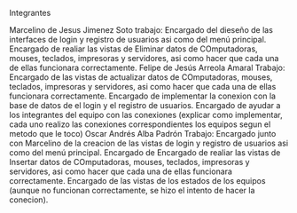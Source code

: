 Integrantes

Marcelino de Jesus Jimenez Soto
trabajo: Encargado del dieseño de las interfaces de login y registro de usuarios asi como del menú principal.
         Encargado de realiar las vistas de Eliminar datos de COmputadoras, mouses, teclados, impresoras y servidores, asi como hacer que cada una de ellas funcionara correctamente.
Felipe de Jesús Arreola Amaral
Trabajo: Encargado de las vistas de actualizar datos de COmputadoras, mouses, teclados, impresoras y servidores, asi como hacer que cada una de ellas funcionara correctamente.
         Encargado de implementar la conexion con la base de datos de el login y el registro de usuarios.
         Encargado de ayudar a los integrantes del equipo con las conexiones (explicar como implementar, cada uno realizo las conexiones correspondientes los equipos segun el metodo que le toco)
Oscar Andrés Alba Padrón 
Trabajo: Encargado junto con Marcelino de la creacion de las vistas de login y registro de usuarios asi como del menú principal.
         Encargado de Encargado de realiar las vistas de Insertar datos de COmputadoras, mouses, teclados, impresoras y servidores, asi como hacer que cada una de ellas funcionara correctamente.
         Encargado de las vistas de los estados de los equipos (aunque no funcionan correctamente, se hizo el intento de hacer la conecion).
